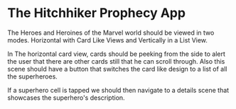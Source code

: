 # The Hitchhiker Prophecy App

The Heroes and Heroines of the Marvel world should be viewed in two modes. Horizontal with Card Like Views and Vertically in a List View.

In The horizontal card view, cards should be peeking from the side to alert the user that there are other cards still that he can scroll through.
Also this scene should have a button that switches the card like design to a list of all the superheroes.

If a superhero cell is tapped we should then navigate to a details scene that showcases the superhero's description.
